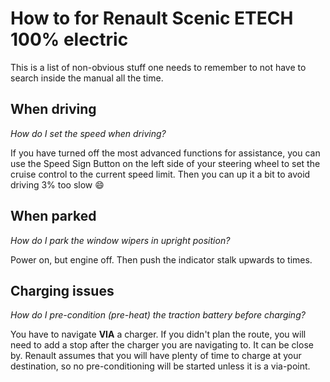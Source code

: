 # How to for Renault Scenic ETECH 100% electric

This is a list of non-obvious stuff one needs to remember to not have to search
inside the manual all the time.

## When driving

*How do I set the speed when driving?*

If you have turned off the most advanced functions for assistance, you can use
the Speed Sign Button on the left side of your steering wheel to set the cruise
control to the current speed limit. Then you can up it a bit to avoid driving 3%
too slow :smile:

## When parked

*How do I park the window wipers in upright position?*

Power on, but engine off. Then push the indicator stalk upwards to times.

## Charging issues

*How do I pre-condition (pre-heat) the traction battery before charging?*

You have to navigate **VIA** a charger. If you didn't plan the route, you will
need to add a stop after the charger you are navigating to. It can be close by.
Renault assumes that you will have plenty of time to charge at your destination,
so no pre-conditioning will be started unless it is a via-point.
